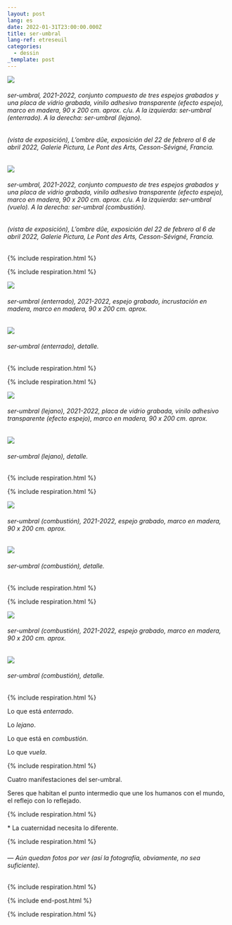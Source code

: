 ```yaml
---
layout: post
lang: es
date: 2022-01-31T23:00:00.000Z
title: ser-umbral
lang-ref: etreseuil
categories:
  - dessin
_template: post
---
```





![](/imgs/etre-seuil-2021-2022-1-up.jpg)

###### _ser-umbral_, 2021-2022, conjunto compuesto de tres espejos grabados y una placa de vidrio grabada, vinilo adhesivo transparente (efecto espejo), marco en madera, 90 x 200 cm. aprox. c/u. A la izquierda: _ser-umbral (enterrado)_. A la derecha: _ser-umbral (lejano)_.

###### (vista de exposición), _L’ombre dûe_, exposición del 22 de febrero al 6 de abril 2022, Galerie Pictura, Le Pont des Arts, Cesson-Sévigné, Francia.

![](/imgs/etre-seuil-2021-2022-2-up.jpg)

###### _ser-umbral_, 2021-2022, conjunto compuesto de tres espejos grabados y una placa de vidrio grabada, vinilo adhesivo transparente (efecto espejo), marco en madera, 90 x 200 cm. aprox. c/u. A la izquierda: _ser-umbral (vuelo)_. A la derecha: _ser-umbral (combustión)_.

###### (vista de exposición), _L’ombre dûe_, exposición del 22 de febrero al 6 de abril 2022, Galerie Pictura, Le Pont des Arts, Cesson-Sévigné, Francia.

{% include respiration.html %}

{% include respiration.html %}

![](/imgs/etre-seuil-enterre-2021-2022-1_-up.jpg)

###### _ser-umbral (enterrado)_, 2021-2022, espejo grabado, incrustación en madera, marco en madera, 90 x 200 cm. aprox.

![](/imgs/etre-seuil-enterre-2021-2022-6_-up.jpg)

###### _ser-umbral (enterrado)_, detalle.

{% include respiration.html %}

{% include respiration.html %}

![](/imgs/etre-seuil-lointain-2021-2022-9_-up.jpg)

###### _ser-umbral (lejano)_, 2021-2022, placa de vidrio grabada, vinilo adhesivo transparente (efecto espejo), marco en madera, 90 x 200 cm. aprox.

![](/imgs/etre-seuil-lointain-2021-2022-5-up.jpg)

###### _ser-umbral (lejano)_, detalle.

{% include respiration.html %}

{% include respiration.html %}

![](/imgs/etre-seuil-combustion-2021-2022-2-up.jpg)

###### _ser-umbral (combustión)_, 2021-2022, espejo grabado, marco en madera, 90 x 200 cm. aprox.

![](/imgs/etre-seuil-combustion-2021-2022-4-up.jpg)

###### _ser-umbral (combustión)_, detalle.

{% include respiration.html %}

{% include respiration.html %}

![](/imgs/etre-seuil-vol-2021-2022-1-up.jpg)

###### _ser-umbral (combustión)_, 2021-2022, espejo grabado, marco en madera, 90 x 200 cm. aprox.

![](/imgs/etre-seuil-vol-2021-2022-4-up.jpg)

###### _ser-umbral (combustión)_, detalle.

{% include respiration.html %}

Lo que está _enterrado_.

Lo _lejano_.

Lo que está en _combustión_.

Lo que _vuela_.

{% include respiration.html %}

Cuatro manifestaciones del ser-umbral.

Seres que habitan el punto intermedio que une los humanos con el mundo, el reflejo con lo reflejado.

{% include respiration.html %}

\* La cuaternidad necesita lo diferente.

{% include respiration.html %}

###### — _Aún quedan fotos por ver (así la fotografía, obviamente, no sea suficiente)._

{% include respiration.html %}

{% include end-post.html %}

{% include respiration.html %}

